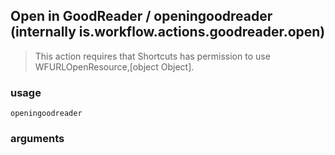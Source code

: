 
## Open in GoodReader / openingoodreader (internally is.workflow.actions.goodreader.open)


> This action requires that Shortcuts has permission to use WFURLOpenResource,[object Object].

### usage
`openingoodreader `

### arguments

